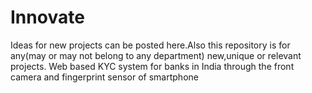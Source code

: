 # Innovate
Ideas for new projects can be posted here.Also this repository is for any(may or may not belong to any department) new,unique or relevant projects.
Web based KYC system for banks in India through the front camera and fingerprint sensor of smartphone
